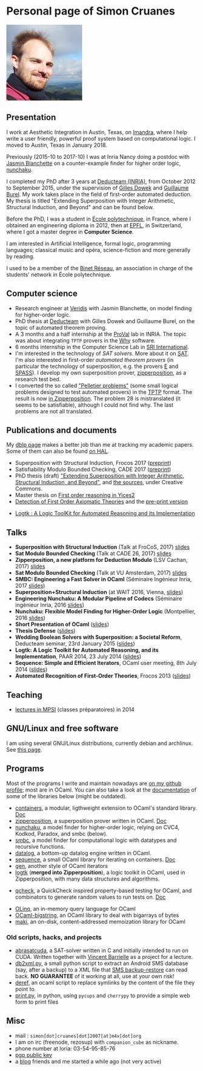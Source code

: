 # Personal page of Simon Cruanes

<img width=200 src="assets/simon4.jpg">

## Presentation

I work at Aesthetic Integration in Austin, Texas, on
[Imandra](https://www.imandra.ai/), where I help
write a user friendly, powerful proof system based
on computational logic. I moved to Austin, Texas in January 2018.

Previously (2015-10 to 2017-10) I was at Inria Nancy doing a postdoc
with [Jasmin Blanchette](http://www4.in.tum.de/~blanchet/)
on a counter-example finder for higher order logic,
[nunchaku](https://github.com/nunchaku-inria/nunchaku/).

I completed my PhD after 3 years at
[Deducteam (INRIA)](http://deducteam.gforge.inria.fr/ "deducteam page"),
from October 2012 to September 2015,
under the supervision of
[Gilles Dowek](https://who.rocq.inria.fr/Gilles.Dowek/) and
[Guillaume Burel](http://www.ensiie.fr/~guillaume.burel/).
My work takes place in the field of first-order automated
deduction.
My thesis is titled
"Extending Superposition with Integer Arithmetic,
 Structural Induction, and Beyond" and can be found below.

Before the PhD, I was a student in
[École polytechnique](http://polytechnique.fr), in France,
where I obtained an engineering diploma in 2012,
then at
[EPFL](http://epfl.ch "EPFL website"), in Switzerland, where I got a master
degree in **Computer Science**.

I am interested in Artificial Intelligence, formal logic, programming
languages; classical music and opéra, science-fiction and more generally
by reading.

I used to be a member of the
[Binet Réseau](http://www.polytechnique.fr/eleves/binets/reseau/Accueil "Binet Réseau"),
an association in charge of the students' network in École polytechnique.

## Computer science

* Research engineer at [Veridis](http://veridis.loria.fr/) with
  Jasmin Blanchette, on model finding for higher-order logic.
* PhD thesis at [Deducteam](http://deducteam.gforge.inria.fr/)
  with Gilles Dowek and Guillaume Burel, on the topic of automated
  theorem proving.
* A 3 months and a half internship at the [ProVal](http://proval.lri.fr/ "laboratoire ProVal") lab in INRIA. The topic was about integrating `TPTP` provers in the [Why](http://why.lri.fr/ "why") software.
* 6 months internship in the Computer Science Lab in [SRI International](http://csl.sri.com "SRI International").
* I'm interested in the technology of _SAT solvers_. More about it on
 [SAT](sat.html "sat"). I'm also interested in first-order _automated theorem
 provers_ (in particular the technology of superposition, e.g.
 the provers [E](http://eprover.org) and [SPASS](http://www.spass-prover.org/)). I develop my own superposition prover, [zipperposition](https://github.com/c-cube/zipperposition/), as a research test bed.
* I converted the so called ["Pelletier problems"](http://www.springerlink.com/content/r10030507w282122/) (some small logical problems designed to test automated provers) in the [TPTP](http://tptp.org) format. The result is now [in Zipperposition](https://github.com/c-cube/zipperposition/tree/master/examples/pelletier_problems). The problem 28 is mistranslated (it seems to be satisfiable), although I could not find why. The last problems are not all translated.

## Publications and documents

My [dblp page](http://dblp.uni-trier.de/pers/hd/c/Cruanes:Simon) makes
a better job than me at tracking my academic papers.
Some of them can also be found [on HAL](https://hal.archives-ouvertes.fr/search/index/q/*/authFullName_s/Simon+Cruanes/).

* Superposition with Structural Induction, Frocos 2017 ([preprint](assets/frocos_17_paper.pdf))
* Satisfiability Modulo Bounded Checking, CADE 2017 ([preprint](assets/cade_17_paper.pdf))
* PhD thesis (draft) ["Extending Superposition with Integer Arithmetic, Structural Induction, and Beyond"](assets/thesis.pdf), and [the sources](assets/thesis.tar.gz), under Creative Commons.
* Master thesis on [First order reasoning in Yices2](assets/master_thesis_cruanes.pdf)
* [Detection of First Order Axiomatic Theories](http://link.springer.com/chapter/10.1007/978-3-642-40885-4_16)
and the [pre-print version](assets/theory_detection_free.pdf)
- [Logtk : A Logic ToolKit for Automated Reasoning and its Implementation](https://hal.inria.fr/hal-01101057/)

## Talks

- **Superposition with Structural Induction** (Talk at FroCoS, 2017) [slides](assets/talks/2017_frocos.pdf)
- **Sat Modulo Bounded Checking** (Talk at CADE 26, 2017) [slides](assets/talks/cade_2017.pdf)
- **Zipperposition, a new platform for Deduction Modulo** (LSV Cachan, 2017) [slides](assets/talks/2017_lsv_zipper.pdf)
- **Sat Modulo Bounded Checking** (Talk at VU Amsterdam, 2017) [slides](assets/talks/amsterdam_2017.pdf)
- **SMBC: Engineering a Fast Solver in OCaml** (Séminaire Ingénieur Inria, 2017 [slides](assets/talks/slides_seminaire_inge_2017.pdf))
- **Superposition+Structural Induction** (at WAIT 2016, Vienna, [slides](assets/talks/talk_induction_vienna_2016.pdf))
- **Engineering Nunchaku: A Modular Pipeline of Codecs** (Séminaire ingénieur Inria, 2016 [slides](assets/talks/talk_inge_inria_2016.pdf))
- **Nunchaku: Flexible Model Finding for Higher-Order Logic** (Montpellier, 2016 [slides](assets/talks/nunchaku_montpellier_2016.pdf))
- **Short Presentation of OCaml** ([slides](assets/talks/slides_presentation_ocaml.pdf))
- **Thesis Defense** ([slides](assets/talks/slides_thesis.pdf))
- **Wedding Boolean Solvers with Superposition: a Societal  Reform**,
    Deducteam seminar, 23rd January 2015 ([slides](assets/talks/slides_avatar.pdf))
- **Logtk: A Logic Toolkit for Automated Reasoning, and its Implementation**, PAAR 2014, 23 July 2014 ([slides](assets/talks/paar_2014_logtk.pdf))
- **Sequence: Simple and Efficient Iterators**, OCaml user meeting, 8th July 2014 ([slides](assets/talks/sequence.pdf))
- **Automated Recognition of First-Order Theories**, Frocos 2013 ([slides](assets/talks/frocos_2013.pdf))

## Teaching

- [lectures in MPSI](assets/mpsi2014.tar.gz) (classes préparatoires) in 2014

## GNU/Linux and free software

I am using several GNU/Linux distributions, currently debian and archlinux.
See [this page](linux.html "linux").

## Programs

Most of the programs I write and maintain nowadays
are [on my github profile](https://github.com/c-cube/);
most are in OCaml.
You can also take a look at the [documentation](software/)
of some of the libraries below (might be outdated).

* [containers](https://github.com/c-cube/ocaml-containers), a modular, ligthweight
    extension to OCaml's standard library.
    [Doc](https://c-cube.github.io/ocaml-containers/)
* [zipperposition](https://github.com/c-cube/zipperposition), a
  superposition prover written in OCaml. [Doc](http://c-cube.github.io/zipperposition/)
* [nunchaku](https://github.com/nunchaku-inria/nunchaku/), a model finder
  for higher-order logic, relying on CVC4, Kodkod, Paradox, and smbc (below).
* [smbc](https://github.com/c-cube/smbc/), a model finder for computational logic with datatypes and recursive functions.
* [datalog](https://github.com/c-cube/datalog), a bottom-up datalog engine
  written in OCaml.
* [sequence](https://github.com/c-cube/sequence), a small OCaml library for
    iterating on containers. [Doc](http://c-cube.github.io/sequence/)
* [gen](https://github.com/c-cube/gen), another style of OCaml iterators
* [logtk](https://github.com/c-cube/logtk) (**merged into Zipperposition**), a logic toolkit in OCaml, used in
  Zipperposition, with many data structures and algorithms.
- [qcheck](https://github.com/c-cube/qcheck),
  a QuickCheck inspired property-based testing for OCaml, and combinators to
  generate random values to run tests on. [Doc](http://c-cube.github.io/qcheck/)
* [OLinq](https://github.com/c-cube/olinq/), an in-memory query language for OCaml
* [OCaml-bigstring](http://c-cube.github.io/ocaml-bigstring/),
  an OCaml library to deal with bigarrays of bytes
* [maki](http://c-cube.github.io/maki/),
  an on-disk, content-addressed memoization library for OCaml

### Old scripts, hacks, and projects

* [abrasatcuda](https://github.com/c-cube/abrasatcuda "abrasatcuda"),
  a SAT-solver written in C and initially intended
  to run on CUDA. Written together with
  [Vincent Barrielle](https://github.com/vbarrielle)  as a project for a lecture.
* [db2xml.py](assets/db2xml.py), a small python script to extract an Android
  SMS database (say, after a backup) to a XML file that
  [SMS backup-restore](http://android.riteshsahu.com/apps/sms-backup-restore)
  can read back. **NO GUARANTEE** of it working at all, use at your own risk!
* [deref](assets/deref.ml), an ocaml script to replace symlinks by the content
  of the file they point to.
* [print.py](assets/print.py), in python, using `pycups` and `cherrypy` to provide a simple web form to print files

## Misc

* mail : `simon[dot]cruanes[dot]2007[at]m4x[dot]org`
* I am on irc (freenode, rezosup) with `companion_cube` as nickname.
* phone number at loria: 03-54-95-85-76
* [pgp public key](assets/simon.asc "pgp public key")
* a [blog](http://cedeela.fr) friends and me started a while ago (not very active)

